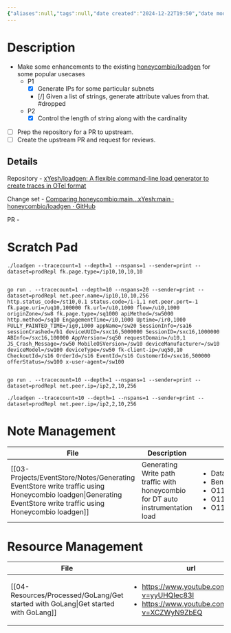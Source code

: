 ```yaml
---
{"aliases":null,"tags":null,"date created":"2024-12-22T19:50","date modified":"2025-01-14T17:30","publish":true,"PassFrontmatter":true,"created":"2025-01-14T15:25:42.551+05:30","updated":"2025-01-14T17:30:40.858+05:30"}
---
```


# Description
- Make some enhancements to the existing [honeycombio/loadgen](https://github.com/honeycombio/loadgen) for some popular usecases
	- P1
		- [x] Generate IPs for some particular subnets
		- [/] Given a list of strings, generate attribute values from that. #dropped
	- P2
		- [x] Control the length of string along with the cardinality
- [ ] Prep the repository for a PR to upstream.
- [ ] Create the upstream PR and request for reviews.
## Details

Repository - [xYesh/loadgen: A flexible command-line load generator to create traces in OTel format](https://github.com/xYesh/loadgen)

Change set - [Comparing honeycombio:main...xYesh:main · honeycombio/loadgen · GitHub](https://github.com/honeycombio/loadgen/compare/main...xYesh:loadgen:main)

PR -

# Scratch Pad
```shell
./loadgen --tracecount=1 --depth=1 --nspans=1 --sender=print --dataset=prodRepl fk.page.type=/ip10,10,10,10


go run . --tracecount=1 --depth=10 --nspans=20 --sender=print --dataset=prodRepl net.peer.name=/ip10,10,10,256 http.status_code=/st10,0.1 status.code=/i-1,1 net.peer.port=-1 fk.page.uri=/uq10,100000 fk.url=/u10,1000 flow=/u10,1000 originZone=/sw8 fk.page.type=/sq1000 apiMethod=/sw5000  http.method=/sq10 EngagementTime=/i0,1000 Uptime=/ir0,1000 FULLY_PAINTED_TIME=/ig0,1000 appName=/sw20 SessionInfo=/sa16 sessionCrashed=/b1 deviceUUID=/sxc16,5000000 SessionID=/sxc16,1000000 ABInfo=/sxc16,100000 AppVersion=/sq50 requestDomain=/u10,1 JS_Crash_Message=/sw50 MobileOSVersion=/sw10 deviceManufacturer=/sw10 deviceModel=/sw100 deviceType=/sw50 fk-client-ip=/uq50,10 CheckoutId=/s16 OrderId=/s16 EventId=/s16 CustomerId=/sxc16,500000 offerStatus=/sw100 x-user-agent=/sw100


go run . --tracecount=10 --depth=1 --nspans=1 --sender=print --dataset=prodRepl net.peer.ip=/ip2,2,10,256

./loadgen --tracecount=10 --depth=1 --nspans=1 --sender=print --dataset=prodRepl net.peer.ip=/ip2,2,10,256
```

# Note Management
| File                                                                                                                                                             | Description                                                                     | tags                                                                                                                                            | Date                       |
| ---------------------------------------------------------------------------------------------------------------------------------------------------------------- | ------------------------------------------------------------------------------- | ----------------------------------------------------------------------------------------------------------------------------------------------- | -------------------------- |
| [[03-Projects/EventStore/Notes/Generating EventStore write traffic using Honeycombio loadgen\|Generating EventStore write traffic using Honeycombio loadgen]] | Generating Write path traffic with honeycombio for DT auto instrumentation load | <ul><li>Database/Clickhouse</li><li>Benchmark</li><li>O11y/DistributedTracing</li><li>O11y/AutoIntrumentation</li><li>O11y/Attributes</li></ul> | 3:25 PM - January 14, 2025 |


# Resource Management
| File                                                                                  | url                                                                                                               | Description                                         | type  | tags                                                                     | Date                       |
| ------------------------------------------------------------------------------------- | ----------------------------------------------------------------------------------------------------------------- | --------------------------------------------------- | ----- | ------------------------------------------------------------------------ | -------------------------- |
| [[04-Resources/Processed/GoLang/Get started with GoLang\|Get started with GoLang]] | <ul><li>https://www.youtube.com/watch?v=yyUHQIec83I</li><li>https://www.youtube.com/watch?v=XCZWyN9ZbEQ</li></ul> | A Crash course on how to start understanding GoLang | Video | <ul><li>go</li><li>ProgrammingLanguages/go</li><li>CrashCourse</li></ul> | 3:25 PM - January 14, 2025 |

